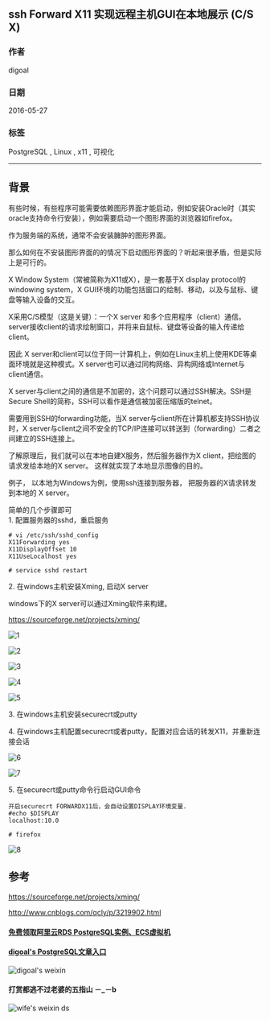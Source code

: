 ## ssh Forward X11 实现远程主机GUI在本地展示 (C/S X)  
                                                                                                                                           
### 作者                                                                                                                                           
digoal                                                                                                                                           
                                                                                                                                           
### 日期                                                                                                                                           
2016-05-27                                                                                                                                       
                                                                                                                                           
### 标签                                                                                                                                           
PostgreSQL , Linux , x11 , 可视化             
                                                                                                                                           
----                                                                                                                                           
                                                                                                                                           
## 背景                               
有些时候，有些程序可能需要依赖图形界面才能启动，例如安装Oracle时（其实oracle支持命令行安装），例如需要启动一个图形界面的浏览器如firefox。    
  
作为服务端的系统，通常不会安装臃肿的图形界面。    
  
那么如何在不安装图形界面的的情况下启动图形界面的？听起来很矛盾，但是实际上是可行的。     
  
  
X Window System（常被简称为X11或X），是一套基于X display protocol的windowing system，X GUI环境的功能包括窗口的绘制、移动，以及与鼠标、键盘等输入设备的交互。    
  
X采用C/S模型（这是关键）：一个X server 和多个应用程序（client）通信。server接收client的请求绘制窗口，并将来自鼠标、键盘等设备的输入传递给client。    
  
因此 X server和client可以位于同一计算机上，例如在Linux主机上使用KDE等桌面环境就是这种模式。X server也可以通过同构网络、异构网络或Internet与client通信。    
  
X server与client之间的通信是不加密的，这个问题可以通过SSH解决。SSH是Secure Shell的简称，SSH可以看作是通信被加密压缩版的telnet。    
  
需要用到SSH的forwarding功能，当X server与client所在计算机都支持SSH协议时，X server与client之间不安全的TCP/IP连接可以转送到（forwarding）二者之间建立的SSH连接上。    
  
了解原理后，我们就可以在本地自建X服务，然后服务器作为X client，把绘图的请求发给本地的X server。  这样就实现了本地显示图像的目的。    
  
  
  
例子， 以本地为Windows为例，使用ssh连接到服务器， 把服务器的X请求转发到本地的 X server。    
  
简单的几个步骤即可    
1\. 配置服务器的sshd，重启服务    
  
```  
# vi /etc/ssh/sshd_config  
X11Forwarding yes  
X11DisplayOffset 10  
X11UseLocalhost yes  
  
# service sshd restart  
```  
  
2\. 在windows主机安装Xming, 启动X server    
  
windows下的X server可以通过Xming软件来构建。    
  
https://sourceforge.net/projects/xming/  
  
![1](20160527_02_pic_001.png)  
  
![2](20160527_02_pic_002.png)  
  
![3](20160527_02_pic_003.png)  
  
![4](20160527_02_pic_004.png)  
  
![5](20160527_02_pic_005.png)  
  
3\. 在windows主机安装securecrt或putty    
  
4\. 在windows主机配置securecrt或者putty，配置对应会话的转发X11，并重新连接会话    
  
![6](20160527_02_pic_006.png)  
  
![7](20160527_02_pic_007.png)  
  
5\. 在securecrt或putty命令行启动GUI命令    
  
```  
开启securecrt FORWARDX11后，会自动设置DISPLAY环境变量.    
#echo $DISPLAY  
localhost:10.0  
  
# firefox    
```  
  
![8](20160527_02_pic_008.png)  
  
## 参考    
https://sourceforge.net/projects/xming/  
  
http://www.cnblogs.com/qcly/p/3219902.html  
  
  
  
  
  
  
  
  
  
  
  
  
  
  
#### [免费领取阿里云RDS PostgreSQL实例、ECS虚拟机](https://free.aliyun.com/ "57258f76c37864c6e6d23383d05714ea")
  
  
#### [digoal's PostgreSQL文章入口](https://github.com/digoal/blog/blob/master/README.md "22709685feb7cab07d30f30387f0a9ae")
  
  
![digoal's weixin](../pic/digoal_weixin.jpg "f7ad92eeba24523fd47a6e1a0e691b59")
  
  
  
  
  
  
#### 打赏都逃不过老婆的五指山 －_－b  
![wife's weixin ds](../pic/wife_weixin_ds.jpg "acd5cce1a143ef1d6931b1956457bc9f")
  
